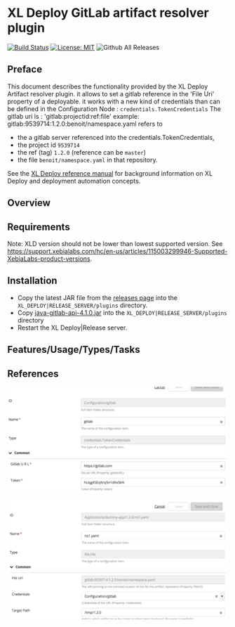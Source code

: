# XL Deploy GitLab artifact resolver plugin 

[![Build Status][xld-gitlab-artifact-resolver-plugin-travis-image]][xld-gitlab-artifact-resolver-plugin-travis-url]
[![License: MIT][xld-gitlab-artifact-resolver-plugin-license-image]][xld-gitlab-artifact-resolver-plugin-license-url]
![Github All Releases][xld-gitlab-artifact-resolver-plugin-downloads-image]

[xld-gitlab-artifact-resolver-plugin-travis-image]: https://travis-ci.org/xebialabs-community/xld-gitlab-artifact-resolver-plugin.svg?branch=master
[xld-gitlab-artifact-resolver-plugin-travis-url]: https://travis-ci.org/xebialabs-community/xld-gitlab-artifact-resolver-plugin
[xld-gitlab-artifact-resolver-plugin-license-image]: https://img.shields.io/badge/License-MIT-yellow.svg
[xld-gitlab-artifact-resolver-plugin-license-url]: https://opensource.org/licenses/MIT
[xld-gitlab-artifact-resolver-plugin-downloads-image]: https://img.shields.io/github/downloads/xebialabs-community/xld-gitlab-artifact-resolver-plugin/total.svg

## Preface

This document describes the functionality provided by the XL Deploy Artifact resolver plugin. it allows to set a gitlab reference in the 'File Uri' property of a deployable.
it works with a new kind of credentials than can be defined in the Configuration Node : `credentials.TokenCredentials`
The gitlab uri is : 'gitlab:projectid:ref:file'
example: gitlab:9539714:1.2.0:benoit/namespace.yaml refers to 
* the a gitlab server referenced into the credentials.TokenCredentials,
* the project id  `9539714`
* the ref (tag) `1.2.0` (reference can be `master`)
* the file `benoit/namespace.yaml` in that repository.

See the [XL Deploy reference manual](https://docs.xebialabs.com/xl-deploy) for background information on XL Deploy and deployment automation concepts.  

## Overview

## Requirements

Note:  XLD version should not be lower than lowest supported version.  See <https://support.xebialabs.com/hc/en-us/articles/115003299946-Supported-XebiaLabs-product-versions>.

## Installation

* Copy the latest JAR file from the [releases page](https://github.com/xebialabs-community/xld-gitlab-artifact-resolver-plugin/releases) into the `XL_DEPLOY|RELEASE_SERVER/plugins` directory.
* Copy [java-gitlab-api-4.1.0.jar](http://central.maven.org/maven2/org/gitlab/java-gitlab-api/4.1.0/java-gitlab-api-4.1.0.jar) into the `XL_DEPLOY|RELEASE_SERVER/plugins` directory
* Restart the XL Deploy|Release server.

## Features/Usage/Types/Tasks

## References

![GitLAB token crendentials](images/TokenCredentials.png)

![Resolver](images/gitlabResolver.png)







